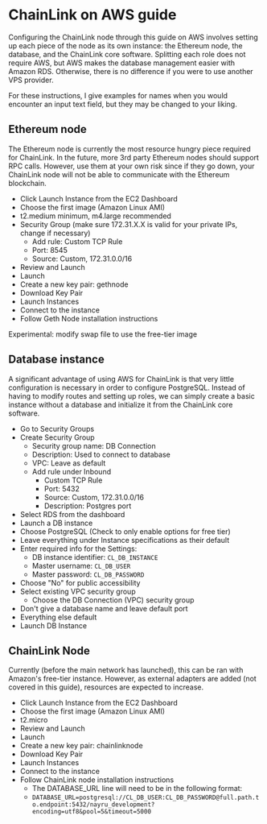 # ChainLink on AWS guide

Configuring the ChainLink node through this guide on AWS involves setting up each piece of the node as its own instance: the Ethereum node, the database, and the ChainLink core software. Splitting each role does not require AWS, but AWS makes the database management easier with Amazon RDS. Otherwise, there is no difference if you were to use another VPS provider.

For these instructions, I give examples for names when you would encounter an input text field, but they may be changed to your liking.

## Ethereum node

The Ethereum node is currently the most resource hungry piece required for ChainLink. In the future, more 3rd party Ethereum nodes should support RPC calls. However, use them at your own risk since if they go down, your ChainLink node will not be able to communicate with the Ethereum blockchain.

* Click Launch Instance from the EC2 Dashboard
* Choose the first image (Amazon Linux AMI)
* t2.medium minimum, m4.large recommended
* Security Group (make sure 172.31.X.X is valid for your private IPs, change if necessary)
  * Add rule: Custom TCP Rule
  * Port: 8545
  * Source: Custom, 172.31.0.0/16
* Review and Launch
* Launch
* Create a new key pair: gethnode
* Download Key Pair
* Launch Instances
* Connect to the instance
* Follow Geth Node installation instructions

Experimental: modify swap file to use the free-tier image

## Database instance

A significant advantage of using AWS for ChainLink is that very little configuration is necessary in order to configure PostgreSQL. Instead of having to modify routes and setting up roles, we can simply create a basic instance without a database and initialize it from the ChainLink core software.

* Go to Security Groups
* Create Security Group
  * Security group name: DB Connection
  * Description: Used to connect to database
  * VPC: Leave as default
  * Add rule under Inbound
    * Custom TCP Rule
    * Port: 5432
    * Source: Custom, 172.31.0.0/16
    * Description: Postgres port
* Select RDS from the dashboard
* Launch a DB instance
* Choose PostgreSQL (Check to only enable options for free tier)
* Leave everything under Instance specifications as their default
* Enter required info for the Settings:
  * DB instance identifier: `CL_DB_INSTANCE`
  * Master username: `CL_DB_USER`
  * Master password: `CL_DB_PASSWORD`
* Choose "No" for public accessibility
* Select existing VPC security group
  * Choose the DB Connection (VPC) security group
* Don't give a database name and leave default port
* Everything else default
* Launch DB Instance

## ChainLink Node

Currently (before the main network has launched), this can be ran with Amazon's free-tier instance. However, as external adapters are added (not covered in this guide), resources are expected to increase.

* Click Launch Instance from the EC2 Dashboard
* Choose the first image (Amazon Linux AMI)
* t2.micro
* Review and Launch
* Launch
* Create a new key pair: chainlinknode
* Download Key Pair
* Launch Instances
* Connect to the instance
* Follow ChainLink node installation instructions
  * The DATABASE_URL line will need to be in the following format:
  * `DATABASE_URL=postgresql://CL_DB_USER:CL_DB_PASSWORD@full.path.to.endpoint:5432/nayru_development?encoding=utf8&pool=5&timeout=5000`
